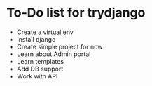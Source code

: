 # To-Do list for trydjango

* Create a virtual env
* Install django
* Create simple project for now
* Learn about Admin portal
* Learn templates
* Add DB support
* Work with API